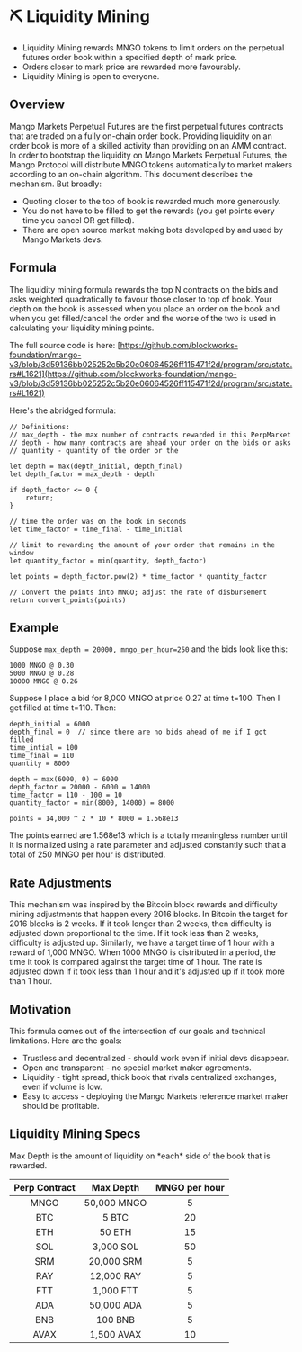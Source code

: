 # ⛏ Liquidity Mining

* Liquidity Mining rewards MNGO tokens to limit orders on the perpetual futures order book within a specified depth of mark price.
* Orders closer to mark price are rewarded more favourably.
* Liquidity Mining is open to everyone.

## Overview

Mango Markets Perpetual Futures are the first perpetual futures contracts that are traded on a fully on-chain order book. Providing liquidity on an order book is more of a skilled activity than providing on an AMM contract. In order to bootstrap the liquidity on Mango Markets Perpetual Futures, the Mango Protocol will distribute MNGO tokens automatically to market makers according to an on-chain algorithm. This document describes the mechanism. But broadly:

* Quoting closer to the top of book is rewarded much more generously.
* You do not have to be filled to get the rewards (you get points every time you cancel OR get filled).
* There are open source market making bots developed by and used by Mango Markets devs.

## Formula

The liquidity mining formula rewards the top N contracts on the bids and asks weighted quadratically to favour those closer to top of book. Your depth on the book is assessed when you place an order on the book and when you get filled/cancel the order and the worse of the two is used in calculating your liquidity mining points.

The full source code is here: [https://github.com/blockworks-foundation/mango-v3/blob/3d59136bb025252c5b20e06064526ff115471f2d/program/src/state.rs#L1621](https://github.com/blockworks-foundation/mango-v3/blob/3d59136bb025252c5b20e06064526ff115471f2d/program/src/state.rs#L1621)

Here's the abridged formula:

```
// Definitions:
// max_depth - the max number of contracts rewarded in this PerpMarket
// depth - how many contracts are ahead your order on the bids or asks
// quantity - quantity of the order or the 

let depth = max(depth_initial, depth_final)
let depth_factor = max_depth - depth

if depth_factor <= 0 {
    return;
}

// time the order was on the book in seconds
let time_factor = time_final - time_initial

// limit to rewarding the amount of your order that remains in the window
let quantity_factor = min(quantity, depth_factor)

let points = depth_factor.pow(2) * time_factor * quantity_factor

// Convert the points into MNGO; adjust the rate of disbursement
return convert_points(points)
```

## Example

Suppose `max_depth = 20000, mngo_per_hour=250` and the bids look like this:

```
1000 MNGO @ 0.30
5000 MNGO @ 0.28
10000 MNGO @ 0.26
```

Suppose I place a bid for 8,000 MNGO at price 0.27 at time t=100. Then I get filled at time t=110. Then:

```
depth_initial = 6000
depth_final = 0  // since there are no bids ahead of me if I got filled
time_intial = 100
time_final = 110
quantity = 8000

depth = max(6000, 0) = 6000
depth_factor = 20000 - 6000 = 14000
time_factor = 110 - 100 = 10
quantity_factor = min(8000, 14000) = 8000

points = 14,000 ^ 2 * 10 * 8000 = 1.568e13
```

The points earned are 1.568e13 which is a totally meaningless number until it is normalized using a rate parameter and adjusted constantly such that a total of 250 MNGO per hour is distributed.

## Rate Adjustments

This mechanism was inspired by the Bitcoin block rewards and difficulty mining adjustments that happen every 2016 blocks. In Bitcoin the target for 2016 blocks is 2 weeks. If it took longer than 2 weeks, then difficulty is adjusted down proportional to the time. If it took less than 2 weeks, difficulty is adjusted up. Similarly, we have a target time of 1 hour with a reward of 1,000 MNGO. When 1000 MNGO is distributed in a period, the time it took is compared against the target time of 1 hour. The rate is adjusted down if it took less than 1 hour and it's adjusted up if it took more than 1 hour.

## Motivation

This formula comes out of the intersection of our goals and technical limitations. Here are the goals:

* Trustless and decentralized - should work even if initial devs disappear.
* Open and transparent - no special market maker agreements.
* Liquidity - tight spread, thick book that rivals centralized exchanges, even if volume is low.
* Easy to access - deploying the Mango Markets reference market maker should be profitable.

## Liquidity Mining Specs

Max Depth is the amount of liquidity on \*each\* side of the book that is rewarded.

| Perp Contract |  Max Depth  | MNGO per hour |
| :-----------: | :---------: | :-----------: |
|      MNGO     | 50,000 MNGO |       5       |
|      BTC      |    5 BTC    |       20      |
|      ETH      |    50 ETH   |       15      |
|      SOL      |  3,000 SOL  |       50      |
|      SRM      |  20,000 SRM |       5       |
|      RAY      |  12,000 RAY |       5       |
|      FTT      |  1,000 FTT  |       5       |
|      ADA      |  50,000 ADA |       5       |
|      BNB      |   100 BNB   |       5       |
|      AVAX     |  1,500 AVAX |       10      |
